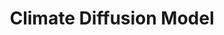 ---
layout: post
title: "Climate Diffusion Model"
categories: [projectsm ClimateBench]
sitemap: false
hide_last_modified: true
permalink: /projects/dsc/CB/Diffusion-Model/
related_posts:
    -
sitemap: false
image: 
---